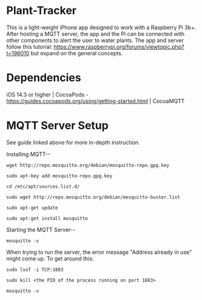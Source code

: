 # Plant-Tracker
This is a light-weight iPhone app designed to work with a Raspberry Pi 3b+. After hosting a MQTT server, the app and the Pi can be connected with other components to alert the user to water plants. The app and server follow this tutorial: https://www.raspberrypi.org/forums/viewtopic.php?t=196010 but expand on the general concepts.


# Dependencies
iOS 14.3 or higher | CocoaPods - https://guides.cocoapods.org/using/getting-started.html | CocoaMQTT


# MQTT Server Setup
See guide linked above for more in-depth instruction.

Installing MQTT--

```
wget http://repo.mosquitto.org/debian/mosquitto-repo.gpg.key

sudo apt-key add mosquitto-repo.gpg.key

cd /etc/apt/sources.list.d/

sudo wget http://repo.mosquitto.org/debian/mosquitto-buster.list

sudo apt-get update

sudo apt-get install mosquitto
```


Starting the MQTT Server--

```
mosquitto -v
```

When trying to run the server, the error message "Address already in use" might come up. To get around this:

```
sudo lsof -i TCP:1883

sudo kill <the PID of the process running on port 1883>

mosquitto -v
```
